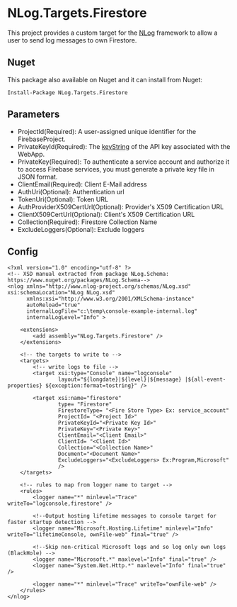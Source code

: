 # NLog.Targets.Firestore
This project provides a custom target for the [NLog](https://nlog-project.org/) framework to allow a user to send log messages to own Firestore.

## Nuget
This package also available on Nuget and it can install from Nuget:

    Install-Package NLog.Targets.Firestore

## Parameters
- ProjectId(Required): A user-assigned unique identifier for the FirebaseProject.
- PrivateKeyId(Required): The [keyString](https://cloud.google.com/api-keys/docs/reference/rest/v2/projects.locations.keys#Key.FIELDS.key_string) of the API key associated with the WebApp.
- PrivateKey(Required): To authenticate a service account and authorize it to access Firebase services, you must generate a private key file in JSON format.
- ClientEmail(Required): Client E-Mail address
- AuthUri(Optional): Authentication url
- TokenUri(Optional): Token URL
- AuthProviderX509CertUrl(Optional): Provider's X509 Certification URL
- ClientX509CertUrl(Optional): Client's X509 Certification URL
- Collection(Required): Firestore Collection Name
- ExcludeLoggers(Optional): Exclude loggers

## Config
```
<?xml version="1.0" encoding="utf-8" ?>
<!-- XSD manual extracted from package NLog.Schema: https://www.nuget.org/packages/NLog.Schema-->
<nlog xmlns="http://www.nlog-project.org/schemas/NLog.xsd" xsi:schemaLocation="NLog NLog.xsd"
      xmlns:xsi="http://www.w3.org/2001/XMLSchema-instance"
      autoReload="true"
      internalLogFile="c:\temp\console-example-internal.log"
      internalLogLevel="Info" >

	<extensions>
		<add assembly="NLog.Targets.Firestore" />
	</extensions>

	<!-- the targets to write to -->
	<targets>
		<!-- write logs to file -->
		<target xsi:type="Console" name="logconsole"
				layout="${longdate}|${level}|${message} |${all-event-properties} ${exception:format=tostring}" />

		<target xsi:name="firestore"
				type= "Firestore"
				FirestoreType= "<Fire Store Type> Ex: service_account"
				ProjectId= "<Project Id>"
				PrivateKeyId="<Private Key Id>"
				PrivateKey="<Private Key>"
				ClientEmail="<Client Email>"
				ClientId= "<Client Id>"
				Collection="<Collection Name>"
				Document="<Document Name>"
				ExcludeLoggers="<ExcludeLoggers> Ex:Program,Microsoft"
				/>
	</targets>

	<!-- rules to map from logger name to target -->
	<rules>
		<logger name="*" minlevel="Trace" writeTo="logconsole,firestore" />
		
		<!--Output hosting lifetime messages to console target for faster startup detection -->
		<logger name="Microsoft.Hosting.Lifetime" minlevel="Info" writeTo="lifetimeConsole, ownFile-web" final="true" />

		<!--Skip non-critical Microsoft logs and so log only own logs (BlackHole) -->
		<logger name="Microsoft.*" maxlevel="Info" final="true" />
		<logger name="System.Net.Http.*" maxlevel="Info" final="true" />

		<logger name="*" minlevel="Trace" writeTo="ownFile-web" />
	</rules>
</nlog>
```

